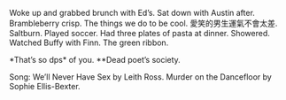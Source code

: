 Woke up and grabbed brunch with Ed’s. Sat down with Austin after. Brambleberry crisp. The things we do to be cool. 愛笑的男生運氣不會太差. Saltburn. Played soccer. Had three plates of pasta at dinner. Showered. Watched Buffy with Finn. The green ribbon. 

*That’s so dps\* of you. \**Dead poet’s society. 

Song: We’ll Never Have Sex by Leith Ross. Murder on the Dancefloor by Sophie Ellis-Bexter.